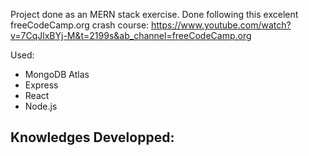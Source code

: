 Project done as an MERN stack exercise.
Done following this excelent freeCodeCamp.org crash course:
https://www.youtube.com/watch?v=7CqJlxBYj-M&t=2199s&ab_channel=freeCodeCamp.org

Used:
- MongoDB Atlas
- Express
- React
- Node.js

Knowledges Developped:
- 